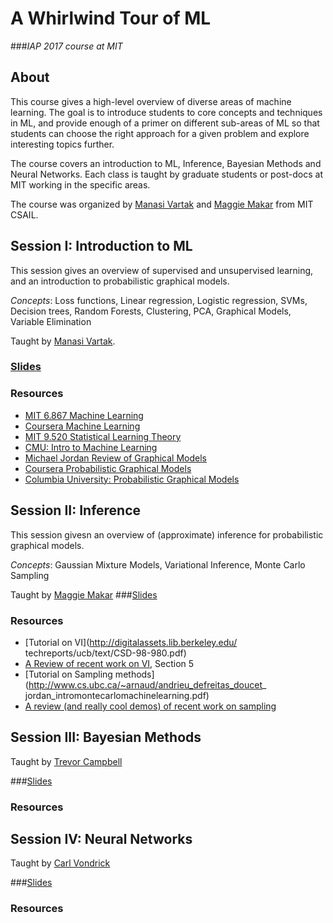 # A Whirlwind Tour of ML
###_IAP 2017 course at MIT_

## About
This course gives a high-level overview of diverse areas of machine learning. The goal is to introduce students to core concepts and techniques in ML, and provide enough of a primer on different sub-areas of ML so that students can choose the right approach for a given problem and explore interesting topics further.

The course covers an introduction to ML, Inference, Bayesian Methods and Neural Networks. Each class is taught by graduate students or post-docs at MIT working in the specific areas.

The course was organized by [Manasi Vartak](http://people.csail.mit.edu/mvartak/) and [Maggie Makar](http://mmakar.scripts.mit.edu/mmakar/) from MIT CSAIL.

## Session I: Introduction to ML
This session gives an overview of supervised and unsupervised learning, and an introduction to probabilistic graphical models.

_Concepts_: Loss functions, Linear regression, Logistic regression, SVMs, Decision trees, Random Forests, Clustering, PCA, Graphical Models, Variable Elimination 

Taught by [Manasi Vartak](http://people.csail.mit.edu/mvartak/).

### [Slides](slides/lec1.pdf)
### Resources
- [MIT 6.867 Machine Learning](https://ocw.mit.edu/courses/electrical-engineering-and-computer-science/6-867-machine-learning-fall-2006/)
- [Coursera Machine Learning](https://www.coursera.org/learn/machine-learning)
- [MIT 9.520 Statistical Learning Theory](http://www.mit.edu/~9.520/fall16/)
- [CMU: Intro to Machine Learning](www.cs.cmu.edu/~epxing/Class/10701/)
- [Michael Jordan Review of Graphical Models](https://www.cs.cmu.edu/~aarti/Class/10701/readings/graphical_model_Jordan.pdf)
- [Coursera Probabilistic Graphical Models](https://www.coursera.org/learn/probabilistic-graphical-models/home)
- [Columbia University: Probabilistic Graphical Models](http://www.cs.columbia.edu/~blei/fogm/2016F/)

## Session II: Inference
This session givesn an overview of (approximate) inference for probabilistic graphical models.

_Concepts_: Gaussian Mixture Models, Variational Inference, Monte Carlo Sampling

Taught by [Maggie Makar](http://mmakar.scripts.mit.edu/mmakar/)
###[Slides](slides/lec2.pdf)
### Resources
- [Tutorial on VI](http://digitalassets.lib.berkeley.edu/ techreports/ucb/text/CSD-98-980.pdf)
- [A Review of recent work on VI](https://arxiv.org/pdf/1602.05221v2.pdf), Section 5
- [Tutorial on Sampling methods](http://www.cs.ubc.ca/~arnaud/andrieu_defreitas_doucet_ jordan_intromontecarlomachinelearning.pdf)
- [A review (and really cool demos) of recent work on sampling](http://chifeng.scripts.mit.edu/stuff/mcmc-demo/)

## Session III: Bayesian Methods

Taught by [Trevor Campbell](http://trevorcampbell.me/)

###[Slides]()
### Resources

## Session IV: Neural Networks

Taught by [Carl Vondrick](http://web.mit.edu/vondrick/)

###[Slides]()
### Resources
